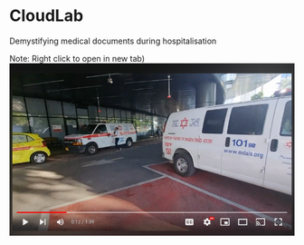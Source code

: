 # CloudLab
Demystifying medical documents during hospitalisation 


Note: Right click to open in new tab)
<a href="https://www.youtube.com/watch?v=gZ_EvDuyQlc" target="_blank"><img src="https://github.com/GalMoore/CloudLab/blob/main/CloudLab_Video_screnshot_jpeg.jpg?raw=true" alt="Video Label"></a>
